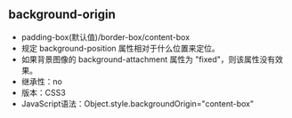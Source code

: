 ## background-origin
- padding-box(默认值)/border-box/content-box
- 规定 background-position 属性相对于什么位置来定位。
- 如果背景图像的 background-attachment 属性为 "fixed"，则该属性没有效果。
- 继承性：no
- 版本：CSS3
- JavaScript语法：Object.style.backgroundOrigin="content-box"